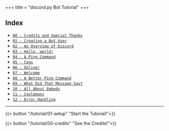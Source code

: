 +++
title = "discord.py Bot Tutorial"
+++

## Index

- [`00 - Credits and Special Thanks`](/tutorial/00-credits)
- [`01 - Creating a Bot User`](/tutorial/01-setup)
- [`02 - An Overview of Discord`](/tutorial/02-overview)
- [`03 - Hello, world!`](/tutorial/03-hello)
- [`04 - A Ping Command`](/tutorial/04-pong)
- [`05 - Cogs`](/tutorial/05-cogs)
- [`06 - Online!`](/tutorial/06-online)
- [`07 - Welcome`](/tutorial/07-welcome)
- [`08 - A Better Ping Command`](/tutorial/08-ping2)
- [`09 - What Did That Message Say?`](/tutorial/09-snipe)
- [`10 - All About Embeds`](/tutorial/10-embeds)
- [`11 - Cooldowns`](/tutorial/11-cooldowns)
- [`12 - Error Handling`](/tutorial/12-errors)

---

{{< button "/tutorial/01-setup" "Start the Tutorial!">}}

{{< button "/tutorial/00-credits" "See the Credits!">}}